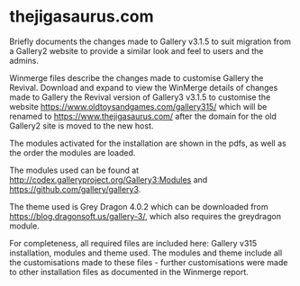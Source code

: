 # thejigasaurus.com

Briefly documents the changes made to Gallery v3.1.5 to suit migration from a Gallery2 website to provide a similar look and feel to users and the admins.

Winmerge files describe the changes made to customise Gallery the Revival. Download and expand to view the WinMerge details of changes made to Gallery the Revival version of Gallery3 v3.1.5 to customise the website https://www.oldtoysandgames.com/gallery315/ which will be renamed to https://www.thejigasaurus.com/ after the domain for the old Gallery2 site is moved to the new host.

The modules activated for the installation are shown in the pdfs, as well as the order the modules are loaded. 

The modules used can be found at http://codex.galleryproject.org/Gallery3:Modules and https://github.com/gallery/gallery3. 

The theme used is Grey Dragon 4.0.2 which can be downloaded from https://blog.dragonsoft.us/gallery-3/, which also requires the greydragon module.

For completeness, all required files are included here: Gallery v315 installation, modules and theme used. The modules and theme include all the customisations made to these files - further customisations were made to other installation files as documented in the Winmerge report.

